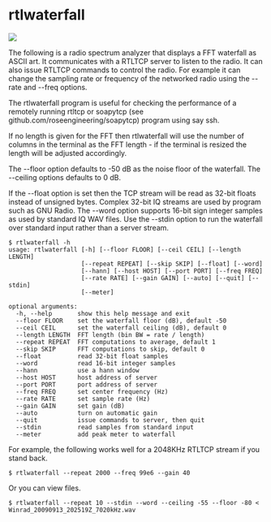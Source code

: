 # rtlwaterfall

![](waterfall.gif)

The following is a radio spectrum analyzer that displays a FFT waterfall as ASCII art.
It communicates with a RTLTCP server to listen to the radio.  It
can also issue RTLTCP commands to control the radio.  For example 
it can change the sampling rate or frequency of the networked radio
using the --rate and --freq options.

The rtlwaterfall program is useful for checking the performance of 
a remotely running rtltcp or soapytcp (see 
github.com/roseengineering/soapytcp) program using say ssh.

If no length is given for the FFT then rtlwaterfall will use the number of
columns in the terminal as the FFT length - if the terminal is
resized the length will be adjusted accordingly.

The --floor option defaults to -50 dB as the noise floor of
the waterfall.  The --ceiling options defaults to 0 dB.

If the --float option is set then the TCP stream will be read as
32-bit floats instead of unsigned bytes.  Complex 32-bit IQ 
streams are used by program such as GNU Radio.  The --word option
supports 16-bit sign integer samples as used by standard IQ WAV files.
Use the --stdin option to run the waterfall over standard input rather
than a server stream.

```
$ rtlwaterfall -h
usage: rtlwaterfall [-h] [--floor FLOOR] [--ceil CEIL] [--length LENGTH]
                    [--repeat REPEAT] [--skip SKIP] [--float] [--word]
                    [--hann] [--host HOST] [--port PORT] [--freq FREQ]
                    [--rate RATE] [--gain GAIN] [--auto] [--quit] [--stdin]
                    [--meter]

optional arguments:
  -h, --help       show this help message and exit
  --floor FLOOR    set the waterfall floor (dB), default -50
  --ceil CEIL      set the waterfall ceiling (dB), default 0
  --length LENGTH  FFT length (bin BW = rate / length)
  --repeat REPEAT  FFT computations to average, default 1
  --skip SKIP      FFT computations to skip, default 0
  --float          read 32-bit float samples
  --word           read 16-bit integer samples
  --hann           use a hann window
  --host HOST      host address of server
  --port PORT      port address of server
  --freq FREQ      set center frequency (Hz)
  --rate RATE      set sample rate (Hz)
  --gain GAIN      set gain (dB)
  --auto           turn on automatic gain
  --quit           issue commands to server, then quit
  --stdin          read samples from standard input
  --meter          add peak meter to waterfall
```

For example, the following works well for a 2048KHz RTLTCP stream if you stand back.

```
$ rtlwaterfall --repeat 2000 --freq 99e6 --gain 40
```

Or you can view files.

```
$ rtlwaterfall --repeat 10 --stdin --word --ceiling -55 --floor -80 < Winrad_20090913_202519Z_7020kHz.wav
```

